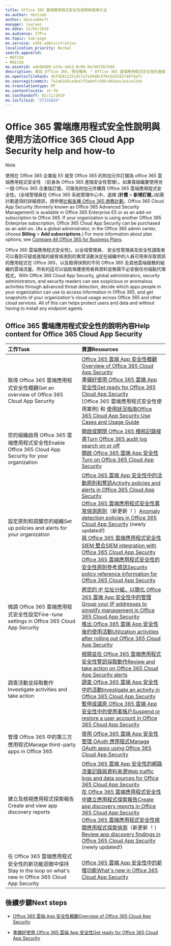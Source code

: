 ```yaml
---
title: Office 365 雲端應用程式安全性說明與使用方法
ms.author: deniseb
author: denisebmsft
manager: laurawi
ms.date: 12/03/2018
ms.audience: ITPro
ms.topic: hub-page
ms.service: o365-administration
localization_priority: Normal
search.appverid:
- MET150
- MOE150
ms.assetid: ade98409-a15e-4de3-8c06-8e748f5b7e96
description: 尋找 Office 365，現在稱為 「 Office 365 雲端應用程式安全性的進階安全性管理 [說明] 內容。
ms.openlocfilehash: 45f45812251d17a7a58d8c5f6cbd23d27407daf1
ms.sourcegitcommit: 7e2a0185cadea7f3a6afc5ddc445eac2e1ce22eb
ms.translationtype: MT
ms.contentlocale: zh-TW
ms.lasthandoff: 02/11/2019
ms.locfileid: "27131833"
---
```

# <a name="office-365-cloud-app-security-help-and-how-to"></a><span data-ttu-id="adbae-103">Office 365 雲端應用程式安全性說明與使用方法</span><span class="sxs-lookup"><span data-stu-id="adbae-103">Office 365 Cloud App Security help and how-to</span></span>
  
> [!NOTE]
> <span data-ttu-id="adbae-p101">使用在 Office 365 企業版 E5 或至 Office 365 的附加元件訂閱為 office 365 雲端應用程式安全性 （前身為 Office 365 進階安全性管理）。如果貴組織要使用另一個 Office 365 企業版訂閱，可做為附加元件購買 Office 365 雲端應用程式安全性。(全域管理員在 Office 365 系統管理中心中，選擇 [**計費** \> **新增訂閱**。)如需計劃選項的詳細資訊，請參閱[比較各種 Office 365 商務計劃](https://go.microsoft.com/fwlink/?linkid=844053)。</span><span class="sxs-lookup"><span data-stu-id="adbae-p101">Office 365 Cloud App Security (formerly known as Office 365 Advanced Security Management) is available in Office 365 Enterprise E5 or as an add-on subscription to Office 365. If your organization is using another Office 365 Enterprise subscription, Office 365 Cloud App Security can be purchased as an add-on. (As a global administrator, in the Office 365 admin center, choose **Billing** \> **Add subscriptions**.) For more information about plan options, see [Compare All Office 365 for Business Plans](https://go.microsoft.com/fwlink/?linkid=844053).</span></span> 
  
<span data-ttu-id="adbae-p102">Office 365 雲端應用程式安全性]，以全域管理員、 安全性管理員及安全性讀取者可以看到可疑或進階的威脅偵測到的異常活動決定在組織中的人員可用來存取資訊的應用程式在 Office 365，以及取得快照的不同 Office 365 及其他雲端服務的組織的雲端流量。所有的這可以協助保護使用者與資料並無需不必安裝任何端點代理程式。</span><span class="sxs-lookup"><span data-stu-id="adbae-p102">With Office 365 Cloud App Security, global administrators, security administrators, and security readers can see suspicious or anomalous activities through advanced threat detection, decide which apps people in your organization can use to access information in Office 365, and get snapshots of your organization's cloud usage across Office 365 and other cloud services. All of this can helps protect users and data and without having to install any endpoint agents.</span></span>
  
## <a name="help-content-for-office-365-cloud-app-security"></a><span data-ttu-id="adbae-109">Office 365 雲端應用程式安全性的說明內容</span><span class="sxs-lookup"><span data-stu-id="adbae-109">Help content for Office 365 Cloud App Security</span></span>

|<span data-ttu-id="adbae-110">**工作**</span><span class="sxs-lookup"><span data-stu-id="adbae-110">**Task**</span></span>|<span data-ttu-id="adbae-111">**資源**</span><span class="sxs-lookup"><span data-stu-id="adbae-111">**Resources**</span></span>|
|:-----|:-----|
|<span data-ttu-id="adbae-112">取得 Office 365 雲端應用程式安全性概觀</span><span class="sxs-lookup"><span data-stu-id="adbae-112">Get an overview of Office 365 Cloud App Security</span></span>  <br/> |[<span data-ttu-id="adbae-113">Office 365 雲端 App 安全性概觀</span><span class="sxs-lookup"><span data-stu-id="adbae-113">Overview of Office 365 Cloud App Security</span></span>](office-365-cas-overview.md) <br/> [<span data-ttu-id="adbae-114">準備好使用 Office 365 雲端 App 安全性</span><span class="sxs-lookup"><span data-stu-id="adbae-114">Get ready for Office 365 Cloud App Security</span></span>](get-ready-for-office-365-cas.md) <br/> <span data-ttu-id="adbae-115">[Office 365 雲端應用程式安全性使用案例] 和 [使用狀況指南](https://aka.ms/O365CASGuide)</span><span class="sxs-lookup"><span data-stu-id="adbae-115">[Office 365 Cloud App Security Use Cases and Usage Guide](https://aka.ms/O365CASGuide)</span></span> <br/> |
|<span data-ttu-id="adbae-116">您的組織啟用 Office 365 雲端應用程式安全性</span><span class="sxs-lookup"><span data-stu-id="adbae-116">Enable Office 365 Cloud App Security for your organization</span></span>  <br/> |[<span data-ttu-id="adbae-117">開啟或關閉 Office 365 稽核記錄搜尋</span><span class="sxs-lookup"><span data-stu-id="adbae-117">Turn Office 365 audit log search on or off</span></span>](turn-audit-log-search-on-or-off.md) <br/> [<span data-ttu-id="adbae-118">開啟 Office 365 雲端 App 安全性</span><span class="sxs-lookup"><span data-stu-id="adbae-118">Turn on Office 365 Cloud App Security</span></span>](turn-on-office-365-cas.md) <br/> |
|<span data-ttu-id="adbae-119">設定原則和提醒您的組織</span><span class="sxs-lookup"><span data-stu-id="adbae-119">Set up policies and alerts for your organization</span></span>  <br/> |[<span data-ttu-id="adbae-120">Office 365 雲端 App 安全性中的活動原則和警訊</span><span class="sxs-lookup"><span data-stu-id="adbae-120">Activity policies and alerts in Office 365 Cloud App Security</span></span>](activity-policies-and-alerts.md) <br/> <span data-ttu-id="adbae-121">[Office 365 雲端應用程式安全性異常偵測原則](anomaly-detection-policies-in-ocas.md)（新更新 ！）</span><span class="sxs-lookup"><span data-stu-id="adbae-121">[Anomaly detection policies in Office 365 Cloud App Security](anomaly-detection-policies-in-ocas.md) (newly updated!)</span></span>  <br/> [<span data-ttu-id="adbae-122">與 Office 365 雲端應用程式安全性 SIEM 整合</span><span class="sxs-lookup"><span data-stu-id="adbae-122">SIEM integration with Office 365 Cloud App Security</span></span>](integrate-your-siem-server-with-office-365-cas.md) <br/> [<span data-ttu-id="adbae-123">Office 365 雲端應用程式安全性的安全性原則參考資訊</span><span class="sxs-lookup"><span data-stu-id="adbae-123">Security policy reference information for Office 365 Cloud App Security</span></span>](security-policy-reference-information-for-ocas.md) <br/> |
|<span data-ttu-id="adbae-124">微調 Office 365 雲端應用程式安全性設定</span><span class="sxs-lookup"><span data-stu-id="adbae-124">Fine-tune settings in Office 365 Cloud App Security</span></span>  <br/> |[<span data-ttu-id="adbae-125">將您的 IP 位址分組，以簡化 Office 365 雲端 App 安全性中的管理</span><span class="sxs-lookup"><span data-stu-id="adbae-125">Group your IP addresses to simplify management in Office 365 Cloud App Security</span></span>](group-your-ip-addresses-in-ocas.md) <br/> [<span data-ttu-id="adbae-126">推出 Office 365 雲端 App 安全性後的使用活動</span><span class="sxs-lookup"><span data-stu-id="adbae-126">Utilization activities after rolling out Office 365 Cloud App Security</span></span>](utilization-activities-for-ocas.md) <br/> |
|<span data-ttu-id="adbae-127">調查活動並採取動作</span><span class="sxs-lookup"><span data-stu-id="adbae-127">Investigate activities and take action</span></span>  <br/> |[<span data-ttu-id="adbae-128">檢閱並在 Office 365 雲端應用程式安全性警訊採取動作</span><span class="sxs-lookup"><span data-stu-id="adbae-128">Review and take action on Office 365 Cloud App Security alerts</span></span>](review-office-365-cas-alerts.md) <br/> [<span data-ttu-id="adbae-129">調查 Office 365 雲端 App 安全性中的活動</span><span class="sxs-lookup"><span data-stu-id="adbae-129">Investigate an activity in Office 365 Cloud App Security</span></span>](investigate-an-activity-in-office-365-cas.md) <br/> [<span data-ttu-id="adbae-130">暫停或還原 Office 365 雲端 App 安全性中的使用者帳戶</span><span class="sxs-lookup"><span data-stu-id="adbae-130">Suspend or restore a user account in Office 365 Cloud App Security</span></span>](suspend-or-restore-an-account-in-ocas.md) <br/> |
|<span data-ttu-id="adbae-131">管理 Office 365 中的第三方應用程式</span><span class="sxs-lookup"><span data-stu-id="adbae-131">Manage third-party apps in Office 365</span></span>  <br/> |[<span data-ttu-id="adbae-132">使用 Office 365 雲端 App 安全性管理 OAuth 應用程式</span><span class="sxs-lookup"><span data-stu-id="adbae-132">Manage OAuth apps using Office 365 Cloud App Security</span></span>](manage-app-permissions-in-ocas.md) <br/> |
|<span data-ttu-id="adbae-133">建立及檢視應用程式探索報告</span><span class="sxs-lookup"><span data-stu-id="adbae-133">Create and view app discovery reports</span></span>  <br/> |[<span data-ttu-id="adbae-134">Office 365 雲端 App 安全性的網路流量記錄與資料來源</span><span class="sxs-lookup"><span data-stu-id="adbae-134">Web traffic logs and data sources for Office 365 Cloud App Security</span></span>](web-traffic-logs-and-data-sources-for-ocas.md) <br/> [<span data-ttu-id="adbae-135">在 Office 365 雲端應用程式安全性中建立應用程式探索報告</span><span class="sxs-lookup"><span data-stu-id="adbae-135">Create app discovery reports in Office 365 Cloud App Security</span></span>](create-app-discovery-reports-in-ocas.md) <br/> <span data-ttu-id="adbae-136">[Office 365 雲端應用程式安全性檢閱應用程式探索偵測](review-app-discovery-findings-in-ocas.md)（新更新 ！）</span><span class="sxs-lookup"><span data-stu-id="adbae-136">[Review app discovery findings in Office 365 Cloud App Security](review-app-discovery-findings-in-ocas.md) (newly updated!)</span></span>  <br/> |
|<span data-ttu-id="adbae-137">在 Office 365 雲端應用程式安全性的新功能迴圈中保持</span><span class="sxs-lookup"><span data-stu-id="adbae-137">Stay in the loop on what's new in Office 365 Cloud App Security</span></span>  <br/> |[<span data-ttu-id="adbae-138">Office 365 雲端 App 安全性中的新增功能</span><span class="sxs-lookup"><span data-stu-id="adbae-138">What's new in Office 365 Cloud App Security</span></span>](new-in-office-365-cas.md) <br/> |
   
## <a name="next-steps"></a><span data-ttu-id="adbae-139">後續步驟</span><span class="sxs-lookup"><span data-stu-id="adbae-139">Next steps</span></span>

- [<span data-ttu-id="adbae-140">Office 365 雲端 App 安全性概觀</span><span class="sxs-lookup"><span data-stu-id="adbae-140">Overview of Office 365 Cloud App Security</span></span>](office-365-cas-overview.md)
    
- [<span data-ttu-id="adbae-141">準備好使用 Office 365 雲端 App 安全性</span><span class="sxs-lookup"><span data-stu-id="adbae-141">Get ready for Office 365 Cloud App Security</span></span>](get-ready-for-office-365-cas.md)
    

